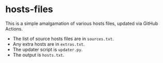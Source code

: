 # hosts-files

This is a simple amalgamation of various hosts files, updated via GitHub Actions.

- The list of source hosts files are in `sources.txt`.
- Any extra hosts are in `extras.txt`.
- The updater script is `updater.py`.
- The output is `hosts.txt`.
